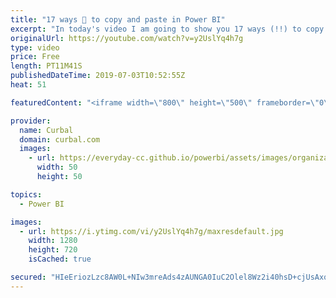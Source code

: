 ```yaml
---
title: "17 ways 🙈 to copy and paste in Power BI"
excerpt: "In today's video I am going to show you 17 ways (!!) to copy and paste in Power BI. Did you know all of them? Did I forget any? Looking forward your comments! #curbal #powerbi  00:47 Copy and paste single values in power query 01:23 Duplicate queries in power query 01:51 Reference queries in power query"
originalUrl: https://youtube.com/watch?v=y2UslYq4h7g
type: video
price: Free
length: PT11M41S
publishedDateTime: 2019-07-03T10:52:55Z
heat: 51

featuredContent: "<iframe width=\"800\" height=\"500\" frameborder=\"0\" src=\"https://www.youtube.com/embed/y2UslYq4h7g\" allow=\"accelerometer; autoplay; encrypted-media; gyroscope; picture-in-picture\" allowfullscreen></iframe>"

provider:
  name: Curbal
  domain: curbal.com
  images:
    - url: https://everyday-cc.github.io/powerbi/assets/images/organizations/curbal.com-50x50.jpg
      width: 50
      height: 50

topics:
  - Power BI

images:
  - url: https://i.ytimg.com/vi/y2UslYq4h7g/maxresdefault.jpg
    width: 1280
    height: 720
    isCached: true

secured: "HIeEriozLzc8AW0L+NIw3mreAds4zAUNGA0IuC2Olel8Wz2i40hsD+cjUsAxqxkVKHIFbgGRWrKy1fwwg6W/r6tAsDpAy+TJohwXWCVCg3rmmUSiso6poG50u3tFMeem1KVqP7nto6VPbFIG+5S4i2A+B0ZksISDYHkuS1wt2J57RcMfikbdVPcvIGJyX9RdaOAWM8tVy70uMj4GCNe/kZ5usd1aC+CczpS4WoZz5l7EvnxJv4471S++JQsWc02WWqskwMtD6ic16+wijjLL60rYrcNGpTCK1mF9X8wAWS9GSXIb4WWCewbRE029EhiWMRQxEFbC9cEi56U7Xbp001r0+C6hbHDBTG/aDobRO1z144F/suEHbMwj3appBgrjPrKflPGPWrcyUlpgWgXpwdctRHjBmrrgpvOBKy+MDkc=;/IioG34AN8f9CoTSracxVQ=="
---
```


